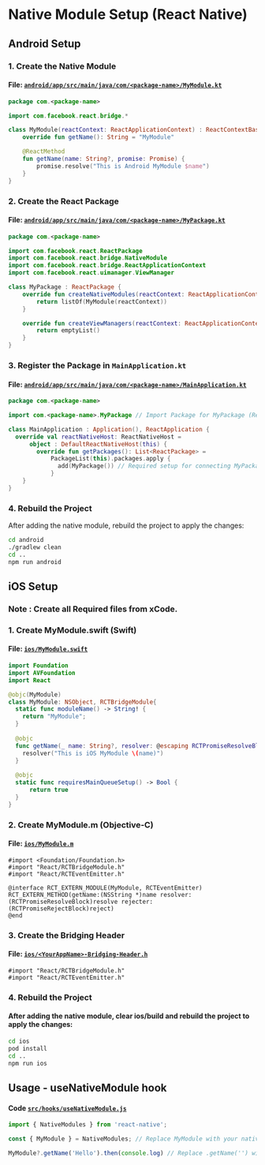 # Native Module Setup (React Native)

## Android Setup 

### 1. Create the Native Module
#### **File:** [`android/app/src/main/java/com/<package-name>/MyModule.kt`]()

```kotlin
package com.<package-name>

import com.facebook.react.bridge.*

class MyModule(reactContext: ReactApplicationContext) : ReactContextBaseJavaModule(reactContext) {
    override fun getName(): String = "MyModule"

    @ReactMethod
    fun getName(name: String?, promise: Promise) {
        promise.resolve("This is Android MyModule $name")
    }
}

```

### 2. Create the React Package
#### **File:** [`android/app/src/main/java/com/<package-name>/MyPackage.kt`]()

```kotlin
package com.<package-name>

import com.facebook.react.ReactPackage
import com.facebook.react.bridge.NativeModule
import com.facebook.react.bridge.ReactApplicationContext
import com.facebook.react.uimanager.ViewManager

class MyPackage : ReactPackage {
    override fun createNativeModules(reactContext: ReactApplicationContext): List<NativeModule> {
        return listOf(MyModule(reactContext))
    }

    override fun createViewManagers(reactContext: ReactApplicationContext): List<ViewManager<*, *>> {
        return emptyList()
    }
}
```

### 3. Register the Package in `MainApplication.kt`
#### **File:** [`android/app/src/main/java/com/<package-name>/MainApplication.kt`]()
```kotlin
package com.<package-name>

import com.<package-name>.MyPackage // Import Package for MyPackage (Required)

class MainApplication : Application(), ReactApplication {
  override val reactNativeHost: ReactNativeHost =
      object : DefaultReactNativeHost(this) {
        override fun getPackages(): List<ReactPackage> =
            PackageList(this).packages.apply {
              add(MyPackage()) // Required setup for connecting MyPackage with React Native (Required)
            }
    }
}
```

### 4. Rebuild the Project
After adding the native module, rebuild the project to apply the changes:

```sh
cd android
./gradlew clean 
cd ..
npm run android
```

## iOS Setup
### **Note** : Create all Required files from **xCode**.

### 1. Create MyModule.swift (Swift)
#### **File:** [`ios/MyModule.swift`]()

```swift
import Foundation
import AVFoundation
import React

@objc(MyModule)
class MyModule: NSObject, RCTBridgeModule{
  static func moduleName() -> String! {
    return "MyModule";
  }
  
  @objc
  func getName(_ name: String?, resolver: @escaping RCTPromiseResolveBlock, rejecter: @escaping RCTPromiseRejectBlock) {
    resolver("This is iOS MyModule \(name)")
  }
  
  @objc
  static func requiresMainQueueSetup() -> Bool {
      return true
  }
}
```

### 2. Create MyModule.m (Objective-C)
#### **File:** [`ios/MyModule.m`]()

```objc
#import <Foundation/Foundation.h>
#import "React/RCTBridgeModule.h"
#import "React/RCTEventEmitter.h"

@interface RCT_EXTERN_MODULE(MyModule, RCTEventEmitter)
RCT_EXTERN_METHOD(getName:(NSString *)name resolver:(RCTPromiseResolveBlock)resolve rejecter:(RCTPromiseRejectBlock)reject)
@end
```

### 3. Create the Bridging Header
#### **File:** [`ios/<YourAppName>-Bridging-Header.h`]()
```objc
#import "React/RCTBridgeModule.h"
#import "React/RCTEventEmitter.h"
```

### 4. Rebuild the Project
#### After adding the native module, clear ios/build and rebuild the project to apply the changes:

```sh
cd ios
pod install  
cd ..
npm run ios
```

## Usage - useNativeModule hook
#### Code [`src/hooks/useNativeModule.js`]()

```javascript
import { NativeModules } from 'react-native';

const { MyModule } = NativeModules; // Replace MyModule with your native module

MyModule?.getName('Hello').then(console.log) // Replace .getName('') with your Function
```